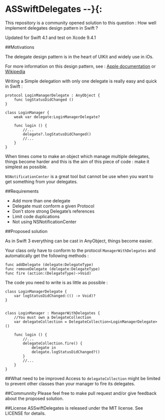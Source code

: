 # ASSwiftDelegates --}{:
This repository is a community opened solution to this question : How well implement delegates design pattern in Swift ? 

Updated for Swift 4.1 and test on Xcode 9.4.1

##Motivations

The delegate design pattern is in the heart of UIKit and widely use in iOs.

For more information on this design pattern, see : [Apple documentation](https://developer.apple.com/library/ios/documentation/General/Conceptual/DevPedia-CocoaCore/Delegation.html) or [Wikipedia](https://en.wikipedia.org/wiki/Delegation_pattern)

Writing a Simple delegation with only one delegate is really easy and quick in Swift :

```
protocol LoginManagerDelegate : AnyObject {
    func logStatusDidChanged ()
}

class LoginManager {
    weak var delegate:LoginManagerDelegate?
    
    func login () {
        //...
        delegate?.logStatusDidChanged()
        //...
    }
}
``` 

When times come to make an object which manage multiple delegates, things become harder and this is the aim of this piece of code : make it simplest as possible.

`NSNotificationCenter` is a great tool but cannot be use when you want to get something from your delegates. 

##Requirements

* Add more than one delegate
* Delegate must conform a given Protocol
* Don’t store strong Delegate’s references
* Limit code duplications
* Not using NSNotificationCenter


##Proposed solution

As in Swift 3 everything can be cast in AnyObject, things become easier.

Your class only have to conform to the protocol `ManagerWithDelegates` and automatically get the following methods :

```
func addDelegate (delegate:DelegateType)
func removeDelegate (delegate:DelegateType)
func fire (action:(DelegateType)->Void) 
```

The code you need to write is as little as possible :

```
class LoginManagerDelegate {
    var logStatusDidChanged:(() -> Void)?
}


class LoginManager : ManagerWithDelegates {
	//You must own a DelegateCollection
    var delegateCollection = DelegateCollection<LoginManagerDelegate> ()

    func login () {
        //...
        delegateCollection.fire() {
            delegate in
            delegate.logStatusDidChanged?()
        }
        //...
    }
}
```

##What need to be improved
Access to `delegateCollection` might be limited to prevent other classes than your manager to fire its delegates.

##Communnity
Please feel free to make pull request and/or give feedback about the proposed solution.


##License
ASSwiftDelegates is released under the MIT license. See LICENSE for details.

